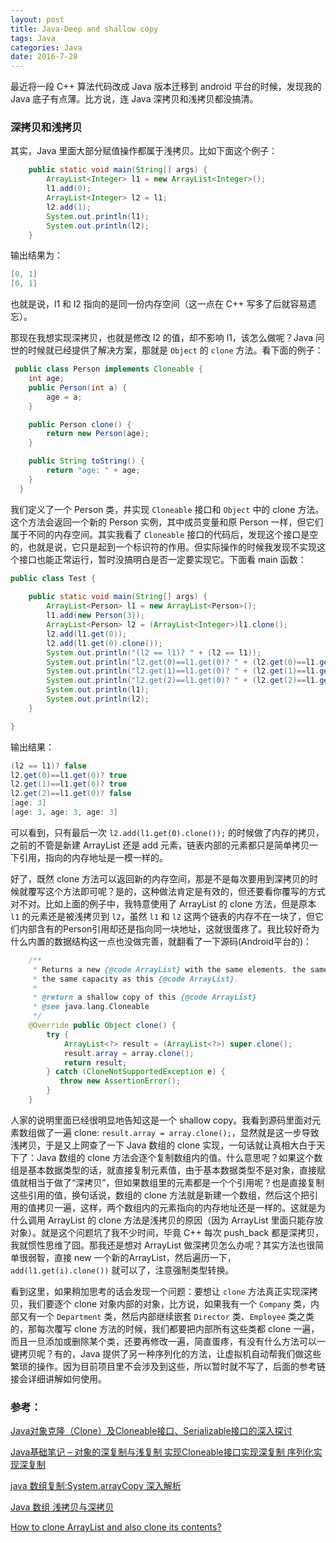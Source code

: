 ```yaml
---
layout: post
title: Java-Deep and shallow copy
tags: Java
categories: Java
date: 2016-7-28
---
```


最近将一段 C++ 算法代码改成 Java 版本迁移到 android 平台的时候，发现我的 Java 底子有点薄。比方说，连 Java 深拷贝和浅拷贝都没搞清。

<!--more-->

### 深拷贝和浅拷贝

其实，Java 里面大部分赋值操作都属于浅拷贝。比如下面这个例子：

```java
    public static void main(String[] args) {
        ArrayList<Integer> l1 = new ArrayList<Integer>();
        l1.add(0);
        ArrayList<Integer> l2 = l1;
        l2.add(1);
        System.out.println(l1);
        System.out.println(l2);
    }
```

输出结果为：

```java
[0, 1]
[0, 1]
```

也就是说，l1 和 l2 指向的是同一份内存空间（这一点在 C++ 写多了后就容易遗忘）。

那现在我想实现深拷贝，也就是修改 l2 的值，却不影响 l1，该怎么做呢？Java 问世的时候就已经提供了解决方案，那就是 `Object` 的 `clone` 方法。看下面的例子：

```java
 public class Person implements Cloneable {
    int age;
    public Person(int a) {
        age = a;
    }

    public Person clone() {
        return new Person(age);
    }

    public String toString() {
        return "age: " + age;
    }
  }
```

我们定义了一个 Person 类，并实现 `Cloneable` 接口和 `Object` 中的 clone 方法。这个方法会返回一个新的 Person 实例，其中成员变量和原 Person 一样，但它们属于不同的内存空间。其实我看了 `Cloneable` 接口的代码后，发现这个接口是空的，也就是说，它只是起到一个标识符的作用。但实际操作的时候我发现不实现这个接口也能正常运行，暂时没搞明白是否一定要实现它。下面看 main 函数：

```java
public class Test {
  
    public static void main(String[] args) {
    	ArrayList<Person> l1 = new ArrayList<Person>();
    	l1.add(new Person(3));
        ArrayList<Person> l2 = (ArrayList<Integer>)l1.clone();
        l2.add(l1.get(0));
        l2.add(l1.get(0).clone());
        System.out.println("(l2 == l1)? " + (l2 == l1));
        System.out.println("l2.get(0)==l1.get(0)? " + (l2.get(0)==l1.get(0)));
        System.out.println("l2.get(1)==l1.get(0)? " + (l2.get(1)==l1.get(0)));
        System.out.println("l2.get(2)==l1.get(0)? " + (l2.get(2)==l1.get(0)));
    	System.out.println(l1);
    	System.out.println(l2);
    }

}
```

输出结果：

```java
(l2 == l1)? false
l2.get(0)==l1.get(0)? true
l2.get(1)==l1.get(0)? true
l2.get(2)==l1.get(0)? false
[age: 3]
[age: 3, age: 3, age: 3]
```

可以看到，只有最后一次 `l2.add(l1.get(0).clone());` 的时候做了内存的拷贝，之前的不管是新建 ArrayList 还是 add 元素，链表内部的元素都只是简单拷贝一下引用，指向的内存地址是一模一样的。

好了，既然 clone 方法可以返回新的内存空间，那是不是每次要用到深拷贝的时候就覆写这个方法即可呢？是的，这种做法肯定是有效的，但还要看你覆写的方式对不对。比如上面的例子中，我特意使用了 ArrayList 的 clone 方法，但是原本 `l1` 的元素还是被浅拷贝到 `l2`，虽然 `l1` 和 `l2` 这两个链表的内存不在一块了，但它们内部含有的Person引用却还是指向同一块地址，这就很蛋疼了。我比较好奇为什么内置的数据结构这一点也没做完善，就翻看了一下源码(Android平台的)：

```java
    /**
     * Returns a new {@code ArrayList} with the same elements, the same size and
     * the same capacity as this {@code ArrayList}.
     *
     * @return a shallow copy of this {@code ArrayList}
     * @see java.lang.Cloneable
     */
    @Override public Object clone() {
        try {
            ArrayList<?> result = (ArrayList<?>) super.clone();
            result.array = array.clone();
            return result;
        } catch (CloneNotSupportedException e) {
           throw new AssertionError();
        }
    }
```

人家的说明里面已经很明显地告知这是一个 shallow copy。我看到源码里面对元素数组做了一遍 clone: `result.array = array.clone();`，显然就是这一步导致浅拷贝，于是又上网查了一下 Java 数组的 clone 实现，一句话就让真相大白于天下了：Java 数组的 clone 方法会逐个复制数组内的值。什么意思呢？如果这个数组是基本数据类型的话，就直接复制元素值，由于基本数据类型不是对象，直接赋值就相当于做了“深拷贝”，但如果数组里的元素都是一个个引用呢？也是直接复制这些引用的值，换句话说，数组的 clone 方法就是新建一个数组，然后这个把引用的值拷贝一遍，这样，两个数组内的元素指向的内存地址还是一样的。这就是为什么调用 ArrayList 的 clone 方法是浅拷贝的原因（因为 ArrayList 里面只能存放对象）。就是这个问题坑了我不少时间，毕竟 C++ 每次 push_back 都是深拷贝，我就惯性思维了囧。那我还是想对 ArrayList 做深拷贝怎么办呢？其实方法也很简单很弱智，直接 new 一个新的ArrayList，然后遍历一下，`add(l1.get(i).clone())` 就可以了，注意强制类型转换。

看到这里，如果稍加思考的话会发现一个问题：要想让 `clone` 方法真正实现深拷贝，我们要逐个 clone 对象内部的对象，比方说，如果我有一个 `Company` 类，内部又有一个 `Department` 类，然后内部继续嵌套 `Director` 类、`Employee` 类之类的，那每次覆写 clone 方法的时候，我们都要把内部所有这些类都 clone 一遍，而且一旦添加或删除某个类，还要再修改一遍，简直蛋疼，有没有什么方法可以一键拷贝呢？有的，Java 提供了另一种序列化的方法，让虚拟机自动帮我们做这些繁琐的操作。因为目前项目里不会涉及到这些，所以暂时就不写了，后面的参考链接会详细讲解如何使用。

### 参考：

[Java对象克隆（Clone）及Cloneable接口、Serializable接口的深入探讨](http://blog.csdn.net/kenthong/article/details/5758884)

[Java基础笔记 – 对象的深复制与浅复制 实现Cloneable接口实现深复制 序列化实现深复制](http://www.itzhai.com/java-based-notebook-the-object-of-deep-and-shallow-copy-copy-copy-implement-the-cloneable-interface-serializing-deep-deep-copy.html#read-more)

[java 数组复制:System.arrayCopy 深入解析](http://liliugen.iteye.com/blog/1229603)

[Java 数组 浅拷贝与深拷贝](http://www.cppblog.com/baby-fly/archive/2010/11/16/133763.html)

[How to clone ArrayList and also clone its contents?](http://stackoverflow.com/questions/715650/how-to-clone-arraylist-and-also-clone-its-contents)

